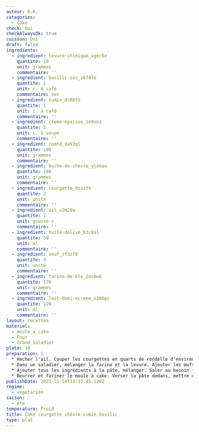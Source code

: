 ```yaml
---
auteur: N.R.
categories:
  - Cake
check: Oui
checkAlwaysOk: true
cuisson: Oui
draft: false
ingredients:
  - ingredient: levure-chimique_vgec6e
    quantite: 10
    unit: grammes
    commentaire: ''
  - ingredient: basilic-sec_z6747e
    quantite: 1
    unit: c. à café
    commentaire: sec
  - ingredient: cumin_dc8855
    quantite: 1
    unit: c. à café
    commentaire: ''
  - ingredient: creme-epaisse_1e8unz
    quantite: 1
    unit: c. à soupe
    commentaire: ''
  - ingredient: comte_da93ql
    quantite: 100
    unit: grammes
    commentaire: ''
  - ingredient: buche-de-chevre_yjxnau
    quantite: 180
    unit: grammes
    commentaire: ''
  - ingredient: courgette_9zozfk
    quantite: 2
    unit: unité
    commentaire: ''
  - ingredient: ail_u2m28w
    quantite: 1
    unit: gousse·s
    commentaire: ''
  - ingredient: huile-dolive_h3c8al
    quantite: 50
    unit: ml
    commentaire: ''
  - ingredient: oeuf_zf3zf8
    quantite: 3
    unit: unité
    commentaire: ''
  - ingredient: farine-de-ble_2av6w8
    quantite: 170
    unit: grammes
    commentaire: ''
  - ingredient: lait-demi-ecreme_x286pc
    quantite: 120
    unit: ml
    commentaire: ''
layout: recettes
materiel:
  - moule a cake
  - Four
  - Grand Saladier
plate: 10
preparation: |-
  * Hacher l'ail. Couper les courgettes en quarts de rondelle d'environ 1cm d'épaisseur. Les faire revenir avec l'ail dans une poêle avec un peu d'huile. Saler, poivrer, puis laisser refroidir.
  * Dans un saladier, mélanger la farine et la levure. Ajouter les œufs, bien mélanger, avec une spatule en bois. Ajouter le lait, petit à petit, bien mélanger régulièrement. Passer au fouet si il y a tout de même des grumeaux. Ajouter l'huile, bien mélanger. Enfin, ajouter la crème.
  * Ajouter tous les ingrédients à la pâte, mélanger. Saler au besoin (il faut goûter!!)
  * Beurrer et fariner le moule à cake. Verser la pâte dedans, mettre environ 50min au four préchauffé à 180°C. Vérifier la cuisson à la fin en plantant une lame de couteau dans le cake.
publishDate: 2023-11-14T13:37:45.120Z
regime:
  - vegetarien
saison:
  - ete
temperature: Froid
title: Cake courgette chêvre cumin basilic
type: plat
---
```

